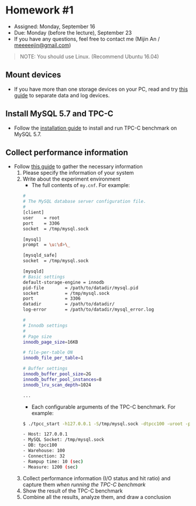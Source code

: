 # Homework #1

- Assigned: Monday, September 16
- Due: Monday (before the lecture), September 23
- If you have any questions, feel free to contact me (Mijin An / meeeeejin@gmail.com)

> NOTE: You should use Linux. (Recommend Ubuntu 16.04)

## Mount devices

- If you have more than one storage devices on your PC, read and try [this guide](reference/mount-guide.md) to separate data and log devices.

## Install MySQL 5.7 and TPC-C

- Follow the [installation guide](reference/tpcc-mysql-guide.md) to install and run TPC-C benchmark on MySQL 5.7.

## Collect performance information

- Follow [this guide](reference/performance-analysis-guide.md) to gather the necessary information
    1. Please specify the information of your system
    2. Write about the experiment environment
        - The full contents of `my.cnf`. For example:
        ```bash
        #
        # The MySQL database server configuration file.
        #
        [client]
        user    = root
        port    = 3306
        socket  = /tmp/mysql.sock

        [mysql]
        prompt  = \u:\d>\_

        [mysqld_safe]
        socket  = /tmp/mysql.sock

        [mysqld]
        # Basic settings
        default-storage-engine = innodb
        pid-file        = /path/to/datadir/mysql.pid
        socket          = /tmp/mysql.sock
        port            = 3306
        datadir         = /path/to/datadir/
        log-error       = /path/to/datadir/mysql_error.log

        #
        # Innodb settings
        #
        # Page size
        innodb_page_size=16KB

        # file-per-table ON
        innodb_file_per_table=1

        # Buffer settings
        innodb_buffer_pool_size=2G
        innodb_buffer_pool_instances=8
        innodb_lru_scan_depth=1024

        ...
        ```
        - Each configurable arguments of the TPC-C benchmark. For example:
        ```bash
        $ ./tpcc_start -h127.0.0.1 -S/tmp/mysql.sock -dtpcc100 -uroot -pyourPassword -w100 -c32 -r10 -l1200

        - Host: 127.0.0.1
        - MySQL Socket: /tmp/mysql.sock
        - DB: tpcc100
        - Warehouse: 100
        - Connection: 32
        - Rampup time: 10 (sec)
        - Measure: 1200 (sec)
        ```
    3. Collect performance information (I/O status and hit ratio) and capture them *when running the TPC-C benchmark*
    4. Show the result of the TPC-C benchmark
    5. Combine all the results, analyze them, and draw a conclusion